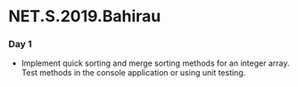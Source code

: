 # NET.S.2019.Bahirau

### Day 1
+ Implement quick sorting and merge sorting methods for an integer array. 
Test methods in the console application or using unit testing.